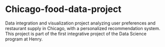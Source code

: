 # Chicago-food-data-project
Data integration and visualization project analyzing user preferences and restaurant supply in Chicago, with a personalized recommendation system. This project is part of the first integrative project of the Data Science program at Henry.
